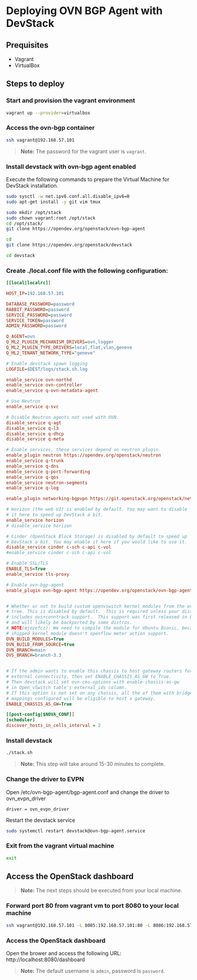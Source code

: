 # Deploying OVN BGP Agent with DevStack

## Prequisites

* Vagrant
* VirtualBox

## Steps to deploy

### Start and provision the vagrant environment

```sh
vagrant up --provider=virtualbox
```

### Access the ovn-bgp container

```sh
ssh vagrant@192.168.57.101
```

> **Note:** The password for the vagrant user is `vagrant`.

### Install devstack with ovn-bgp agent enabled

Execute the following commands to prepare the Virtual Machine for DevStack installation.

```sh
sudo sysctl -w net.ipv6.conf.all.disable_ipv6=0
sudo apt-get install -y git vim tmux

sudo mkdir /opt/stack
sudo chown vagrant:root /opt/stack
cd /opt/stack/
git clone https://opendev.org/openstack/ovn-bgp-agent

cd
git clone https://opendev.org/openstack/devstack

cd devstack
```

### Create ./local.conf file with the following configuration:

```ini
[[local|localrc]]

HOST_IP=192.168.57.101

DATABASE_PASSWORD=password
RABBIT_PASSWORD=password
SERVICE_PASSWORD=password
SERVICE_TOKEN=password
ADMIN_PASSWORD=password

Q_AGENT=ovn
Q_ML2_PLUGIN_MECHANISM_DRIVERS=ovn,logger
Q_ML2_PLUGIN_TYPE_DRIVERS=local,flat,vlan,geneve
Q_ML2_TENANT_NETWORK_TYPE="geneve"

# Enable devstack spawn logging
LOGFILE=$DEST/logs/stack.sh.log

enable_service ovn-northd
enable_service ovn-controller
enable_service q-ovn-metadata-agent

# Use Neutron
enable_service q-svc

# Disable Neutron agents not used with OVN.
disable_service q-agt
disable_service q-l3
disable_service q-dhcp
disable_service q-meta

# Enable services, these services depend on neutron plugin.
enable_plugin neutron https://opendev.org/openstack/neutron
enable_service q-trunk
enable_service q-dns
enable_service q-port-forwarding
enable_service q-qos
enable_service neutron-segments
enable_service q-log

enable_plugin networking-bgpvpn https://git.openstack.org/openstack/networking-bgpvpn.git

# Horizon (the web UI) is enabled by default. You may want to disable
# it here to speed up DevStack a bit.
enable_service horizon
# disable_service horizon

# Cinder (OpenStack Block Storage) is disabled by default to speed up
# DevStack a bit. You may enable it here if you would like to use it.
disable_service cinder c-sch c-api c-vol
#enable_service cinder c-sch c-api c-vol

# Enable SSL/TLS
ENABLE_TLS=True
enable_service tls-proxy

# Enable ovn-bgp-agent
enable_plugin ovn-bgp-agent https://opendev.org/openstack/ovn-bgp-agent


# Whether or not to build custom openvswitch kernel modules from the ovs git
# tree. This is disabled by default.  This is required unless your distro kernel
# includes ovs+conntrack support.  This support was first released in Linux 4.3,
# and will likely be backported by some distros.
# NOTE(mjozefcz): We need to compile the module for Ubuntu Bionic, because default
# shipped kernel module doesn't openflow meter action support.
OVN_BUILD_MODULES=True
OVN_BUILD_FROM_SOURCE=true
OVN_BRANCH=main
OVS_BRANCH=branch-3.3


# If the admin wants to enable this chassis to host gateway routers for
# external connectivity, then set ENABLE_CHASSIS_AS_GW to True.
# Then devstack will set ovn-cms-options with enable-chassis-as-gw
# in Open_vSwitch table's external_ids column.
# If this option is not set on any chassis, all the of them with bridge
# mappings configured will be eligible to host a gateway.
ENABLE_CHASSIS_AS_GW=True

[[post-config|$NOVA_CONF]]
[scheduler]
discover_hosts_in_cells_interval = 2
```

### Install devstack

```sh
./stack.sh
```

> **Note:** This step will take around 15-30 minutes to complete.

### Change the driver to EVPN

Open /etc/ovn-bgp-agent/bgp-agent.conf and change the driver to ovn_evpn_driver

```
driver = ovn_evpn_driver
```

Restart the devstack service

```sh
sudo systemctl restart devstack@ovn-bgp-agent.service
```

### Exit from the vagrant virtual machine

```sh
exit
```

## Access the OpenStack dashboard

> **Note:** The next steps should be executed from your local machine.

### Forward port 80 from vagrant vm to port 8080 to your local machine

```sh
ssh vagrant@192.168.57.101 -L 8085:192.168.57.101:80 -L 8086:192.168.57.101:443
```

### Access the OpenStack dashboard


Open the brower and access the following URL: http://localhost:8080/dashboard

> **Note:** The default username is `admin`, password is `password`.
